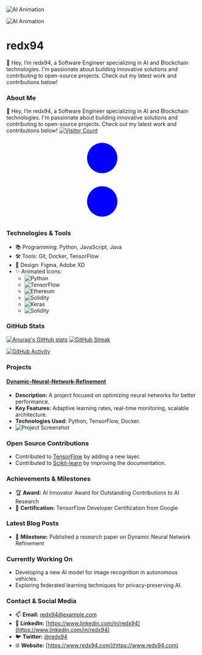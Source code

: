 ![AI Animation](https://media3.giphy.com/media/aUovxH8Vf9qDu/giphy.gif)


<!--START_SECTION:waka-->
<!--END_SECTION:waka-->
<!-- WakaTime metrics -->
<!--START_SECTION:waka-->
<!--END_SECTION:waka-->

<!-- Animated GIF -->
![AI Animation](https://media3.giphy.com/media/aUovxH8Vf9qDu/giphy.gif)


# redx94
👋 Hey, I’m redx94, a Software Engineer specializing in AI and Blockchain technologies. I'm passionate about building innovative solutions and contributing to open-source projects. Check out my latest work and contributions below!

### About Me
👋 Hey, I’m redx94, a Software Engineer specializing in AI and Blockchain technologies.
I'm passionate about building innovative solutions and contributing to open-source projects.
Check out my latest work and contributions below!
[![Visitor Count](https://hits.sh/github.com/redx94/redx94.svg?style=for-the-badge)](https://hits.sh)

<p align="center">
  <svg width="100" height="100" viewBox="0 0 100 100">
    <circle cx="50" cy="50" r="40" fill="blue">
      <animate attributeName="fill" values="blue;red;blue" dur="2s" repeatCount="indefinite"/>
    </circle>
  </svg>
</p>
<p align="center">
  <svg width="100" height="100" viewBox="0 0 100 100">
    <circle cx="50" cy="50" r="40" fill="blue">
      <animate attributeName="fill" values="blue;red;blue" dur="2s" repeatCount="indefinite"/>
    </circle>
  </svg>
</p>

### Technologies &amp; Tools
- 📚 Programming: Python, JavaScript, Java
- 🛠️ Tools: Git, Docker, TensorFlow
- 🎨 Design: Figma, Adobe XD
- ✨ Animated Icons:
  - ![Python](https://cdn.jsdelivr.net/gh/devicons/devicon/icons/python/python-original.svg)
  - ![TensorFlow](https://cdn.jsdelivr.net/gh/devicons/devicon/icons/tensorflow/tensorflow-original.svg)
  - ![Ethereum](https://cdn.jsdelivr.net/gh/devicons/devicon/icons/ethereum/ethereum-original.svg)
  - ![Solidity](https://cdn.jsdelivr.net/gh/devicons/devicon/icons/solidity/solidity-original.svg)
   - ![Keras](https://cdn.jsdelivr.net/gh/devicons/devicon/icons/keras/keras-original.svg)
   - ![Solidity](https://cdn.jsdelivr.net/gh/devicons/devicon/icons/solidity/solidity-original.svg)

### GitHub Stats
[![Anurag's GitHub stats](https://github-readme-stats.vercel.app/api?username=redx94&show_icons=true&theme=radical)](https://github.com/anuraghazra/github-readme-stats)
[![GitHub Streak](https://github-readme-streak-stats.herokuapp.com/?user=redx94&theme=radical)](https://git.io/streak-stats)

[![GitHub Activity](https://github-readme-activity-graph.vercel.app/graph?username=redx94&theme=radical)](https://github.com/Readme-Workflows/recent-activity)

### Projects
#### [Dynamic-Neural-Network-Refinement](https://github.com/redx94/Dynamic-Neural-Network-Refinement)
- **Description:** A project focused on optimizing neural networks for better performance.
- **Key Features:** Adaptive learning rates, real-time monitoring, scalable architecture.
- **Technologies Used:** Python, TensorFlow, Docker.
- ![Project Screenshot](https://via.placeholder.com/400x200.png?text=Project+Screenshot)

### Open Source Contributions
- Contributed to [TensorFlow](https://github.com/tensorflow/tensorflow) by adding a new layer.
- Contributed to [Scikit-learn](https://github.com/scikit-learn/scikit-learn) by improving the documentation.

### Achievements &amp; Milestones
- 🏆 **Award:** AI Innovator Award for Outstanding Contributions to AI Research
- 📜 **Certification:** TensorFlow Developer Certification from Google

### Latest Blog Posts
<!--START_SECTION:blog_posts-->
<!--END_SECTION:blog_posts-->
- 🎉 **Milestone:** Published a research paper on Dynamic Neural Network Refinement

### Currently Working On
- Developing a new AI model for image recognition in autonomous vehicles.
- Exploring federated learning techniques for privacy-preserving AI.

### Contact &amp; Social Media
- 📫 **Email:** redx94@example.com
- 💼 **LinkedIn:** [https://www.linkedin.com/in/redx94](https://www.linkedin.com/in/redx94)
- 🐦 **Twitter:** [@redx94](https://x.com/redx94)
- 🌐 **Website:** [https://www.redx94.com](https://www.redx94.com)
